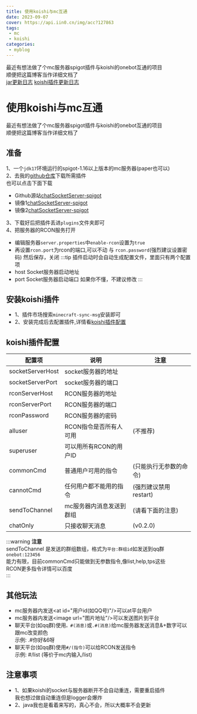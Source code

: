 ```yaml
---
title: 使用koishi与mc互通
date: 2023-09-07
cover: https://api.iin0.cn/img/acc?127863
tags:
 - mc
 - koishi
categories: 
 - myblog
---
```


最近有想法做了个mc服务器spigot插件与koishi的onebot互通的项目  
顺便把这篇博客当作详细文档了  
[jar更新日志](https://github.com/Twiyin0/chatSocketServer-spigot)
[koishi插件更新日志](https://www.npmjs.com/package/koishi-plugin-minecraft-sync-msg#CHANGELOG)
<!-- more -->
# 使用koishi与mc互通
最近有想法做了个mc服务器spigot插件与koishi的onebot互通的项目  
顺便把这篇博客当作详细文档了

## 准备
1、一个`jdk17`环境运行的spigot-1.16以上版本的mc服务器(paper也可以)  
2、去我的[github仓库](https://github.com/Twiyin0/chatSocketServer-spigot)下载所需插件  
也可以点击下面下载  
* Github源站[chatSocketServer-spigot](https://github.com/Twiyin0/chatSocketServer-spigot/releases/download/v1.0.0/chatSocketServer-spigot-1.0.0.jar)  
* 镜像1[chatSocketServer-spigot](https://g.in0.re/https://github.com/Twiyin0/chatSocketServer-spigot/releases/download/v1.0.0/chatSocketServer-spigot-1.0.0.jar)
* 镜像2[chatSocketServer-spigot](https://gh.api.99988866.xyz/https://github.com/Twiyin0/chatSocketServer-spigot/releases/download/v1.0.0/chatSocketServer-spigot-1.0.0.jar)

3、下载好后把插件丢进`plugins`文件夹即可  
4、把服务器的RCON服务打开  
* 编辑服务器`server.properties`中`enable-rcon`设置为`true`
* 再设置`rcon.port`为rcon的端口,可以不动 与 `rcon.password`(强烈建议设置密码) 然后保存，关闭
:::tip
插件启动时会自动生成配置文件，里面只有两个配置项  
* host  Socket服务器启动地址
* port  Socket服务器启动端口
如果你不懂，不建议修改
:::

## 安装koishi插件
* 1、插件市场搜索`minecraft-sync-msg`安装即可
* 2、安装完成后去配置插件,详情看[koishi插件配置](#koishi插件配置)

## koishi插件配置

| 配置项              | 说明                 | 注意     |
|--------------------|----------------------|----------|
| socketServerHost   | socket服务器的地址     | |
| socketServerPort   | socket服务器的端口     | |
| rconServerHost     | RCON服务器的地址       | |
| rconServerPort     | RCON服务器的端口       | |
| rconPassword       | RCON服务器的密码       | |
| alluser            | RCON指令是否所有人可用  | (不推荐) |
| superuser          | 可以用所有RCON的用户ID  | |
| commonCmd          | 普通用户可用的指令      | (只能执行无参数的命令) |
| cannotCmd          | 任何用户都不能用的指令   | (强烈建议禁用restart) |
| sendToChannel      | mc服务器内消息发送到群组 | (请看下面的注意) |
| chatOnly           | 只接收聊天消息          | (v0.2.0)   |

:::warning **注意**  
sendToChannel 是发送的群组数组，格式为`平台:群组id`如发送到qq群`onebot:123456`  
能力有限，目前commonCmd只能做到无参数指令,像list,help,tps这些  
RCON更多指令详情可以百度  
:::

## 其他玩法
* mc服务器内发送&lt;at id="用户id(如QQ号)"/&gt;可以at平台用户
* mc服务器内发送&lt;image url="图片地址"/&gt;可以发送图片到平台
* 聊天平台(如qq群)使用`。#(消息)`或`.#(消息)`给mc服务器发送消息&+数字可以跟mc改变颜色  
示例: .#你好&6呀
* 聊天平台(如qq群)使用`#/(指令)`可以给RCON发送指令  
示例: #/list (等价于mc内输入/list)

## 注意事项
* 1、如果koishi的socket与服务器断开不会自动重连，需要重启插件  
我也想过做自动重连但是logger会爆炸
* 2、java我也是看着来写的，真心不会，所以大概率不会更新  
